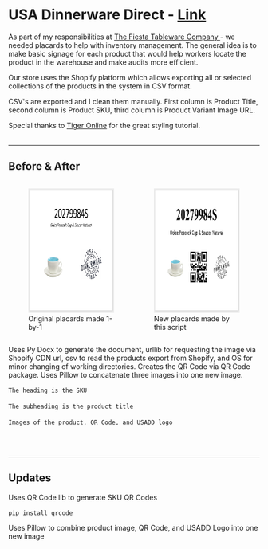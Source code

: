# USA Dinnerware Direct - <a href="https://www.usadinnerwaredirect.com">Link</a>

As part of my responsibilities at <a href="https://www.fiestatableware.com">The Fiesta Tableware Company </a> - we needed placards to help with inventory management.  The general idea is to make basic signage for each product that would help workers locate the product in the warehouse and make audits more efficient.  

Our store uses the Shopify platform which allows exporting all or selected collections of the products in the system in CSV format. 

CSV's are exported and I clean them manually.  First column is Product Title, second column is Product SKU, third column is Product Variant Image URL. 

Special thanks to <a href="https://www.youtube.com/channel/UC_Z_onPNC4wDBTGWp0SDBUw" target="_blank">Tiger Online</a> for the great styling tutorial.
<br><br>
<hr>

## Before & After
<div style="display: flex; flex-direction: row; justify-content: space-around">
<figure>
    <img src="Original-Placard.png" height="250">
    <figcaption>Original placards made 1-by-1</figcaption>
</figure>
<figure>
    <img src="Script-Placard.png" height="250">
    <figcaption>New placards made by this script</figcaption>
</figure>
</div>

Uses Py Docx to generate the document, urllib for requesting the image via Shopify CDN url, csv to read the products export from Shopify, and OS for minor changing of working directories. Creates the QR Code via QR Code package. Uses Pillow to concatenate three images into one new image.  

    The heading is the SKU

    The subheading is the product title 

    Images of the product, QR Code, and USADD logo 

<br><br>
<hr>

## Updates

Uses QR Code lib to generate SKU QR Codes

    pip install qrcode

Uses Pillow to combine product image, QR Code, and USADD Logo into one new image